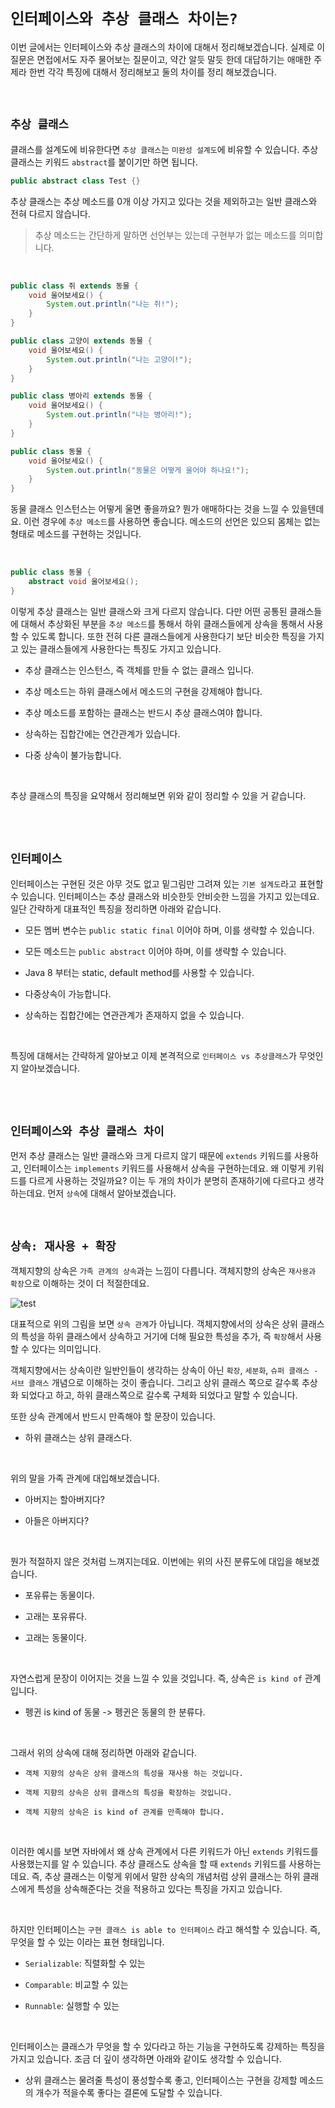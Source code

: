 # `인터페이스와 추상 클래스 차이는?`

이번 글에서는 인터페이스와 추상 클래스의 차이에 대해서 정리해보겠습니다. 실제로 이 질문은 면접에서도 자주 물어보는 질문이고, 약간 알듯 말듯 한데 대답하기는 애매한 주제라 한번 각각 특징에 대해서 정리해보고 둘의 차이를 정리 해보겠습니다. 

<br>

## `추상 클래스`

클래스를 설계도에 비유한다면 `추상 클래스`는 `미완성 설계도`에 비유할 수 있습니다. 추상 클래스는 키워드 `abstract`를 붙이기만 하면 됩니다.

```java
public abstract class Test {}
```

추상 클래스는 추상 메소드를 0개 이상 가지고 있다는 것을 제외하고는 일반 클래스와 전혀 다르지 않습니다. 

> 추상 메소드는 간단하게 말하면 선언부는 있는데 구현부가 없는 메소드를 의미합니다.

<br>

```java
public class 쥐 extends 동물 {
    void 울어보세요() {
        System.out.println("나는 쥐!");
    }
}
```

```java
public class 고양이 extends 동물 {
    void 울어보세요() {
        System.out.println("나는 고양이!");
    }
}
```

```java
public class 병아리 extends 동물 {
    void 울어보세요() {
        System.out.println("나는 병아리!");
    }
}
```

```java
public class 동물 {
    void 울어보세요() {
        System.out.println("동물은 어떻게 울어야 하나요!");
    }
}
```

동물 클래스 인스턴스는 어떻게 울면 좋을까요? 뭔가 애매하다는 것을 느낄 수 있을텐데요. 이런 경우에 `추상 메소드`를 사용하면 좋습니다. 메소드의 선언은 있으되 몸체는 없는 형태로 메소드를 구현하는 것입니다.

<br>

```java
public class 동물 {
    abstract void 울어보세요();
}
```

이렇게 추상 클래스는 일반 클래스와 크게 다르지 않습니다. 다만 어떤 공통된 클래스들에 대해서 추상화된 부분을 `추상 메소드`를 통해서 하위 클래스들에게 상속을 통해서 사용할 수 있도록 합니다. 
또한 전혀 다른 클래스들에게 사용한다기 보단 비슷한 특징을 가지고 있는 클래스들에게 사용한다는 특징도 가지고 있습니다. 

- 추상 클래스는 인스턴스, 즉 객체를 만들 수 없는 클래스 입니다.

- 추상 메소드는 하위 클래스에서 메소드의 구현을 강제해야 합니다. 

- 추상 메소드를 포함하는 클래스는 반드시 추상 클래스여야 합니다. 

- 상속하는 집합간에는 연간관계가 있습니다.

- 다중 상속이 불가능합니다.

<br>

추상 클래스의 특징을 요약해서 정리해보면 위와 같이 정리할 수 있을 거 같습니다. 

<br> <br>

## `인터페이스`

인터페이스는 구현된 것은 아무 것도 없고 밑그림만 그려져 있는 `기본 설계도`라고 표현할 수 있습니다. 인터페이스는 추상 클래스와 비슷한듯 안비슷한 느낌을 가지고 있는데요. 일단 간략하게 대표적인 특징을 정리하면 아래와 같습니다.

- 모든 멤버 변수는 `public static final` 이어야 하며, 이를 생략할 수 있습니다. 

- 모든 메소드는 `public abstract` 이어야 하며, 이를 생략할 수 있습니다. 

- Java 8 부터는 static, default method를 사용할 수 있습니다.

- 다중상속이 가능합니다. 

- 상속하는 집합간에는 연관관계가 존재하지 없을 수 있습니다. 

<br> 

특징에 대해서는 간략하게 알아보고 이제 본격적으로 `인터페이스 vs 추상클래스`가 무엇인지 알아보겠습니다. 

<br> <br>

## `인터페이스와 추상 클래스 차이`

먼저 추상 클래스는 일반 클래스와 크게 다르지 않기 때문에 `extends` 키워드를 사용하고, 인터페이스는 `implements` 키워드를 사용해서 상속을 구현하는데요. 왜 이렇게 키워드를 다르게 사용하는 것일까요? 이는 두 개의 차이가 분명히 존재하기에 다르다고 생각하는데요.
먼저 `상속`에 대해서 알아보겠습니다. 

<br> 

## `상속: 재사용 + 확장`

객체지향의 상속은 `가족 관계의 상속`과는 느낌이 다릅니다. 객체지향의 상속은 `재사용과 확장`으로 이해하는 것이 더 적절한데요. 

![test](https://user-images.githubusercontent.com/45676906/105513874-2ff23c00-5d16-11eb-8636-ca30162a96c3.jpg)

대표적으로 위의 그림을 보면 `상속 관계`가 아닙니다. 객체지향에서의 상속은 상위 클래스의 특성을 하위 클래스에서 상속하고 거기에 더해 필요한 특성을 추가, 즉 `확장`해서 사용할 수 있다는 의미입니다. 

객체지향에서는 상속이란 일반인들이 생각하는 상속이 아닌 `확장`, `세분화`, `슈퍼 클래스 - 서브 클래스` 개념으로 이해하는 것이 좋습니다. 그리고 상위 클래스 쪽으로 갈수록 추상화 되었다고 하고, 하위 클래스쪽으로 갈수록 구체화 되었다고 말할 수 있습니다.

또한 상속 관계에서 반드시 만족해야 할 문장이 있습니다.

- 하위 클래스는 상위 클래스다.

<br>

위의 말을 가족 관계에 대입해보겠습니다. 

- 아버지는 할아버지다?

- 아들은 아버지다?

<br>

뭔가 적절하지 않은 것처럼 느껴지는데요. 이번에는 위의 사진 분류도에 대입을 해보겠습니다.

- 포유류는 동물이다.

- 고래는 포유류다.

- 고래는 동물이다.

<br>

자연스럽게 문장이 이어지는 것을 느낄 수 있을 것입니다. 즉, 상속은 `is kind of` 관계 입니다. 

- 펭귄 is kind of 동물 -> 펭귄은 동물의 한 분류다.

<br>

그래서 위의 상속에 대해 정리하면 아래와 같습니다.

- `객체 지향의 상속은 상위 클래스의 특성을 재사용 하는 것입니다.`

- `객체 지향의 상속은 상위 클래스의 특성을 확장하는 것입니다.`

- `객체 지향의 상속은 is kind of 관계를 만족해야 합니다.`

<br>

이러한 예시를 보면 자바에서 왜 상속 관계에서 다른 키워드가 아닌 `extends` 키워드를 사용했는지를 알 수 있습니다. 추상 클래스도 상속을 할 때 `extends` 키워드를 사용하는데요.
즉, 추상 클래스는 이렇게 위에서 말한 상속의 개념처럼 상위 클래스는 하위 클래스에게 특성을 상속해준다는 것을 적용하고 있다는 특징을 가지고 있습니다. 

<br>

하지만 인터페이스는 `구현 클래스 is able to 인터페이스` 라고 해석할 수 있습니다. 즉, 무엇을 할 수 있는 이라는 표현 형태입니다. 

- `Serializable`: 직렬화할 수 있는

- `Comparable`: 비교할 수 있는

- `Runnable`: 실행할 수 있는

<br>

인터페이스는 클래스가 무엇을 할 수 있다라고 하는 기능을 구현하도록 강제하는 특징을 가지고 있습니다. 조금 더 깊이 생각하면 아래와 같이도 생각할 수 있습니다. 

- 상위 클래스는 물려줄 특성이 풍성할수록 좋고, 인터페이스는 구현을 강제할 메소드의 개수가 적을수록 좋다는 결론에 도달할 수 있습니다. 


